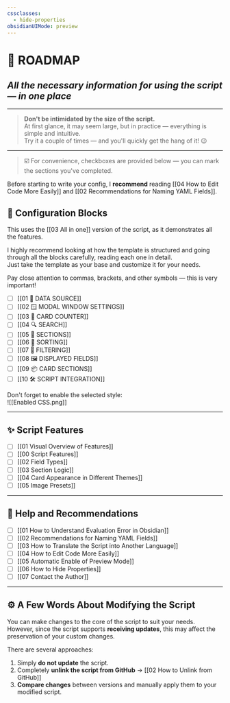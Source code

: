 ```yaml
---
cssclasses:
  - hide-properties
obsidianUIMode: preview
---
```



# **🧭 ROADMAP**

## *All the necessary information for using the script — in one place*

---

> **Don't be intimidated by the size of the script.**  
> At first glance, it may seem large, but in practice — everything is simple and intuitive.  
> Try it a couple of times — and you'll quickly get the hang of it! 😉

---

> ☑️ For convenience, checkboxes are provided below — you can mark the sections you've completed.

Before starting to write your config, I **recommend** reading [[04 How to Edit Code More Easily]] and [[02 Recommendations for Naming YAML Fields]].

## 🧱 Configuration Blocks

This uses the [[03 All in one]] version of the script, as it demonstrates all the features.

I highly recommend looking at how the template is structured and going through all the blocks carefully, reading each one in detail.  
Just take the template as your base and customize it for your needs.

Pay close attention to commas, brackets, and other symbols — this is very important!

- [ ] [[01 📁 DATA SOURCE]]
- [ ] [[02 🪟 MODAL WINDOW SETTINGS]]
- [ ] [[03 🔢 CARD COUNTER]]
- [ ] [[04 🔍 SEARCH]]
- [ ] [[05 🧱 SECTIONS]]
- [ ] [[06 🧮 SORTING]]
- [ ] [[07 🔐 FILTERING]]
- [ ] [[08 🖼 DISPLAYED FIELDS]]
- [ ] [[09 📦 CARD SECTIONS]]
- [ ] [[10 🛠️ SCRIPT INTEGRATION]]

Don't forget to enable the selected style:  
![[Enabled CSS.png]]

---

## ✨ Script Features

- [ ] [[01 Visual Overview of Features]]
- [ ] [[00 Script Features]]
- [ ] [[02 Field Types]]
- [ ] [[03 Section Logic]]
- [ ] [[04 Card Appearance in Different Themes]]
- [ ] [[05 Image Presets]]

---

## 🧰 Help and Recommendations

- [ ] [[01 How to Understand Evaluation Error in Obsidian]]
- [ ] [[02 Recommendations for Naming YAML Fields]]
- [ ] [[03 How to Translate the Script into Another Language]]
- [ ] [[04 How to Edit Code More Easily]]
- [ ] [[05 Automatic Enable of Preview Mode]]
- [ ] [[06 How to Hide Properties]]
- [ ] [[07 Contact the Author]]

---

## ⚙️ A Few Words About Modifying the Script

You can make changes to the core of the script to suit your needs.  
However, since the script supports **receiving updates**, this may affect the preservation of your custom changes.

There are several approaches:

1. Simply **do not update** the script.  
2. Completely **unlink the script from GitHub** → [[02 How to Unlink from GitHub]]  
3. **Compare changes** between versions and manually apply them to your modified script.
